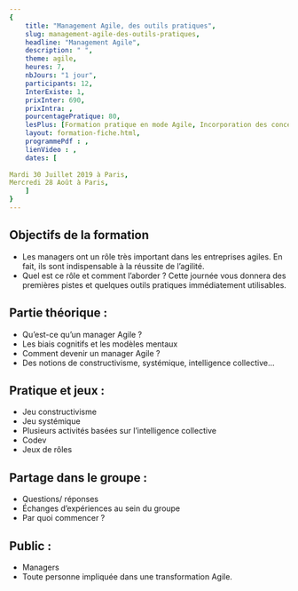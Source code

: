 ```yaml
---
{
	title: "Management Agile, des outils pratiques",
	slug: management-agile-des-outils-pratiques, 
	headline: "Management Agile",
	description: " ",
	theme: agile,
	heures: 7,
	nbJours: "1 jour",
	participants: 12,
	InterExiste: 1,
	prixInter: 690,
	prixIntra: ,
	pourcentagePratique: 80,
	lesPlus: [Formation pratique en mode Agile, Incorporation des concepts par le jeu],
	layout: formation-fiche.html, 
	programmePdf : ,
	lienVideo : ,
	dates: [
  
Mardi 30 Juillet 2019 à Paris,
Mercredi 28 Août à Paris,
	]
}
---
```


## Objectifs de la formation ##

* Les managers ont un rôle très important dans les entreprises agiles. En fait, ils sont indispensable à la réussite de l’agilité.
* Quel est ce rôle et comment l’aborder ? Cette journée vous donnera des premières pistes et quelques outils pratiques immédiatement utilisables.


## Partie théorique : ##

* Qu’est-ce qu’un manager Agile ?
* Les biais cognitifs et les modèles mentaux
* Comment devenir un manager Agile ?
* Des notions de constructivisme, systémique, intelligence collective...

## Pratique et jeux : ##

* Jeu constructivisme
* Jeu systémique
* Plusieurs activités basées sur l’intelligence collective
* Codev
* Jeux de rôles

## Partage dans le groupe : ##

* Questions/ réponses
* Échanges d’expériences au sein du groupe
* Par quoi commencer ?

## Public : ##

* Managers
* Toute personne impliquée dans une transformation Agile.


